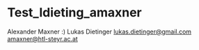 # Test_ldieting_amaxner
Alexander Maxner :)
Lukas Dietinger
lukas.dietinger@gmail.com
amaxner@htl-steyr.ac.at
